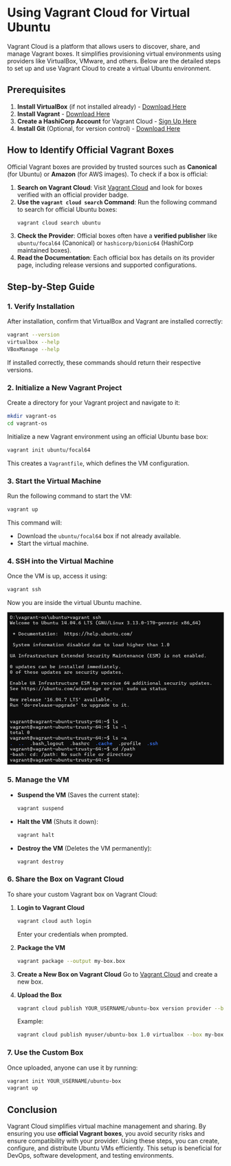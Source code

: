 # Using Vagrant Cloud for Virtual Ubuntu

Vagrant Cloud is a platform that allows users to discover, share, and manage Vagrant boxes. It simplifies provisioning virtual environments using providers like VirtualBox, VMware, and others. Below are the detailed steps to set up and use Vagrant Cloud to create a virtual Ubuntu environment.

## Prerequisites
1. **Install VirtualBox** (if not installed already) - [Download Here](https://www.virtualbox.org/)
2. **Install Vagrant** - [Download Here](https://www.vagrantup.com/downloads)
3. **Create a HashiCorp Account** for Vagrant Cloud - [Sign Up Here](https://portal.cloud.hashicorp.com/sign-up)
4. **Install Git** (Optional, for version control) - [Download Here](https://git-scm.com/downloads)

## How to Identify Official Vagrant Boxes
Official Vagrant boxes are provided by trusted sources such as **Canonical** (for Ubuntu) or **Amazon** (for AWS images). To check if a box is official:
1. **Search on Vagrant Cloud**: Visit [Vagrant Cloud](https://app.vagrantup.com/) and look for boxes verified with an official provider badge.
2. **Use the `vagrant cloud search` Command**: Run the following command to search for official Ubuntu boxes:
   ```sh
   vagrant cloud search ubuntu
   ```
3. **Check the Provider**: Official boxes often have a **verified publisher** like `ubuntu/focal64` (Canonical) or `hashicorp/bionic64` (HashiCorp maintained boxes).
4. **Read the Documentation**: Each official box has details on its provider page, including release versions and supported configurations.

## Step-by-Step Guide

### 1. Verify Installation
After installation, confirm that VirtualBox and Vagrant are installed correctly:
```sh
vagrant --version
virtualbox --help
VBoxManage --help
```
If installed correctly, these commands should return their respective versions.

### 2. Initialize a New Vagrant Project
Create a directory for your Vagrant project and navigate to it:
```sh
mkdir vagrant-os
cd vagrant-os
```
Initialize a new Vagrant environment using an official Ubuntu base box:
```sh
vagrant init ubuntu/focal64
```
This creates a `Vagrantfile`, which defines the VM configuration.

### 3. Start the Virtual Machine
Run the following command to start the VM:
```sh
vagrant up
```
This command will:
- Download the `ubuntu/focal64` box if not already available.
- Start the virtual machine.

### 4. SSH into the Virtual Machine
Once the VM is up, access it using:
```sh
vagrant ssh
```
Now you are inside the virtual Ubuntu machine.

![vagrant](images/vagrant.png)
### 5. Manage the VM
- **Suspend the VM** (Saves the current state):
  ```sh
  vagrant suspend
  ```
- **Halt the VM** (Shuts it down):
  ```sh
  vagrant halt
  ```
- **Destroy the VM** (Deletes the VM permanently):
  ```sh
  vagrant destroy
  ```

### 6. Share the Box on Vagrant Cloud
To share your custom Vagrant box on Vagrant Cloud:
1. **Login to Vagrant Cloud**
   ```sh
   vagrant cloud auth login
   ```
   Enter your credentials when prompted.

2. **Package the VM**
   ```sh
   vagrant package --output my-box.box
   ```

3. **Create a New Box on Vagrant Cloud**
   Go to [Vagrant Cloud](https://app.vagrantup.com/) and create a new box.

4. **Upload the Box**
   ```sh
   vagrant cloud publish YOUR_USERNAME/ubuntu-box version provider --box my-box.box --release
   ```
   Example:
   ```sh
   vagrant cloud publish myuser/ubuntu-box 1.0 virtualbox --box my-box.box --release
   ```

### 7. Use the Custom Box
Once uploaded, anyone can use it by running:
```sh
vagrant init YOUR_USERNAME/ubuntu-box
vagrant up
```

## Conclusion
Vagrant Cloud simplifies virtual machine management and sharing. By ensuring you use **official Vagrant boxes**, you avoid security risks and ensure compatibility with your provider. Using these steps, you can create, configure, and distribute Ubuntu VMs efficiently. This setup is beneficial for DevOps, software development, and testing environments.

